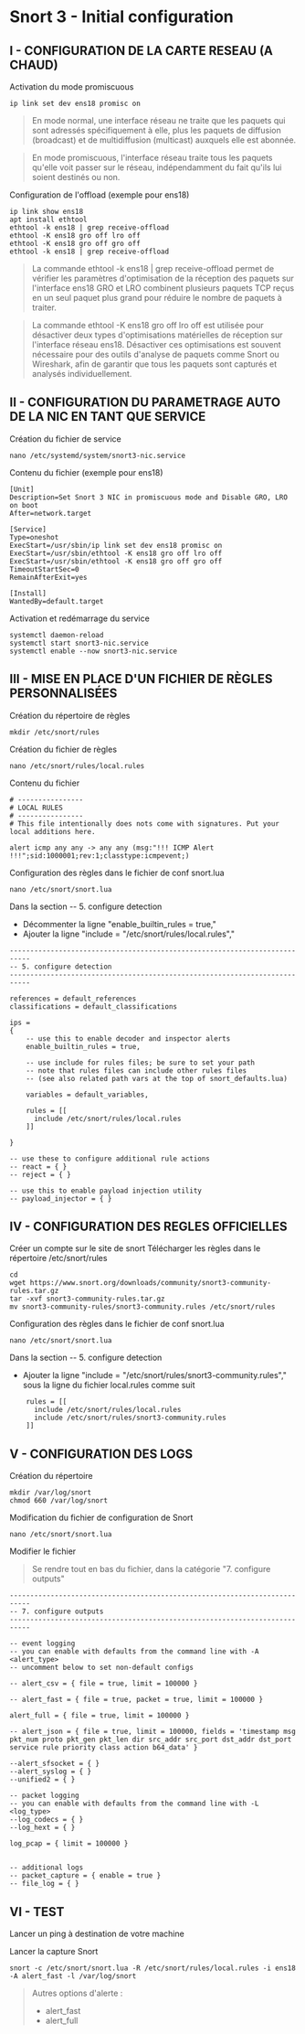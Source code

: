 # Snort 3 - Initial configuration


## I - CONFIGURATION DE LA CARTE RESEAU (A CHAUD)
Activation du mode promiscuous
```
ip link set dev ens18 promisc on
```
>En mode normal, une interface réseau ne traite que les paquets qui sont adressés spécifiquement à elle, plus les paquets de diffusion (broadcast) et de multidiffusion (multicast) auxquels elle est abonnée.

>En mode promiscuous, l'interface réseau traite tous les paquets qu'elle voit passer sur le réseau, indépendamment du fait qu'ils lui soient destinés ou non.

Configuration de l'offload (exemple pour ens18)
```
ip link show ens18
apt install ethtool
ethtool -k ens18 | grep receive-offload
ethtool -K ens18 gro off lro off
ethtool -K ens18 gro off gro off
ethtool -k ens18 | grep receive-offload
```
>La commande ethtool -k ens18 | grep receive-offload permet de vérifier les paramètres d'optimisation de la réception des paquets sur l'interface ens18 GRO et LRO combinent plusieurs paquets TCP reçus en un seul paquet plus grand pour réduire le nombre de paquets à traiter.

>La commande ethtool -K ens18 gro off lro off est utilisée pour désactiver deux types d'optimisations matérielles de réception sur l'interface réseau ens18.
Désactiver ces optimisations est souvent nécessaire pour des outils d'analyse de paquets comme Snort ou Wireshark, afin de garantir que tous les paquets sont capturés et analysés individuellement.


## II - CONFIGURATION DU PARAMETRAGE AUTO DE LA NIC EN TANT QUE SERVICE
Création du fichier de service
```
nano /etc/systemd/system/snort3-nic.service
```
Contenu du fichier (exemple pour ens18)
```
[Unit]
Description=Set Snort 3 NIC in promiscuous mode and Disable GRO, LRO on boot
After=network.target

[Service]
Type=oneshot
ExecStart=/usr/sbin/ip link set dev ens18 promisc on
ExecStart=/usr/sbin/ethtool -K ens18 gro off lro off
ExecStart=/usr/sbin/ethtool -K ens18 gro off gro off
TimeoutStartSec=0
RemainAfterExit=yes

[Install]
WantedBy=default.target
```
Activation et redémarrage du service
```
systemctl daemon-reload
systemctl start snort3-nic.service
systemctl enable --now snort3-nic.service
```


## III - MISE EN PLACE D'UN FICHIER DE RÈGLES PERSONNALISÉES 
Création du répertoire de règles
```
mkdir /etc/snort/rules
```
Création du fichier de règles
```
nano /etc/snort/rules/local.rules
```
Contenu du fichier
```
# ----------------
# LOCAL RULES
# ----------------
# This file intentionally does nots come with signatures. Put your local additions here.

alert icmp any any -> any any (msg:"!!! ICMP Alert !!!";sid:1000001;rev:1;classtype:icmpevent;)
```
Configuration des règles dans le fichier de conf snort.lua
```
nano /etc/snort/snort.lua
```
Dans la section -- 5. configure detection
* Décommenter la ligne "enable_builtin_rules = true,"
* Ajouter la ligne "include = "/etc/snort/rules/local.rules","

```
---------------------------------------------------------------------------
-- 5. configure detection
---------------------------------------------------------------------------

references = default_references
classifications = default_classifications

ips =
{
    -- use this to enable decoder and inspector alerts
    enable_builtin_rules = true,

    -- use include for rules files; be sure to set your path
    -- note that rules files can include other rules files
    -- (see also related path vars at the top of snort_defaults.lua)

    variables = default_variables,

    rules = [[
      include /etc/snort/rules/local.rules
    ]]

}

-- use these to configure additional rule actions
-- react = { }
-- reject = { }

-- use this to enable payload injection utility
-- payload_injector = { }
```


## IV - CONFIGURATION DES REGLES OFFICIELLES
Créer un compte sur le site de snort
Télécharger les règles dans le répertoire /etc/snort/rules
```
cd
wget https://www.snort.org/downloads/community/snort3-community-rules.tar.gz
tar -xvf snort3-community-rules.tar.gz
mv snort3-community-rules/snort3-community.rules /etc/snort/rules
```
Configuration des règles dans le fichier de conf snort.lua
```
nano /etc/snort/snort.lua
```
Dans la section -- 5. configure detection
* Ajouter la ligne "include = "/etc/snort/rules/snort3-community.rules"," sous la ligne du fichier local.rules comme suit
```
    rules = [[
      include /etc/snort/rules/local.rules
      include /etc/snort/rules/snort3-community.rules
    ]]
```

## V - CONFIGURATION DES LOGS
Création du répertoire
```
mkdir /var/log/snort
chmod 660 /var/log/snort
```
Modification du fichier de configuration de Snort
```
nano /etc/snort/snort.lua
```
Modifier le fichier

>Se rendre tout en bas du fichier, dans la catégorie "7. configure outputs"
```
---------------------------------------------------------------------------
-- 7. configure outputs
---------------------------------------------------------------------------

-- event logging
-- you can enable with defaults from the command line with -A <alert_type>
-- uncomment below to set non-default configs

-- alert_csv = { file = true, limit = 100000 }

-- alert_fast = { file = true, packet = true, limit = 100000 }

alert_full = { file = true, limit = 100000 }

-- alert_json = { file = true, limit = 100000, fields = 'timestamp msg pkt_num proto pkt_gen pkt_len dir src_addr src_port dst_addr dst_port service rule priority class action b64_data' }

--alert_sfsocket = { }
--alert_syslog = { }
--unified2 = { }

-- packet logging
-- you can enable with defaults from the command line with -L <log_type>
--log_codecs = { }
--log_hext = { }

log_pcap = { limit = 100000 }


-- additional logs
-- packet_capture = { enable = true }
-- file_log = { }

```


## VI - TEST
Lancer un ping à destination de votre machine

Lancer la capture Snort
```
snort -c /etc/snort/snort.lua -R /etc/snort/rules/local.rules -i ens18 -A alert_fast -l /var/log/snort
```

> Autres options d'alerte :
>- alert_fast
>- alert_full
